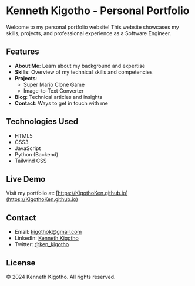 # Kenneth Kigotho - Personal Portfolio

Welcome to my personal portfolio website! This website showcases my skills, projects, and professional experience as a Software Engineer.

## Features

- **About Me**: Learn about my background and expertise
- **Skills**: Overview of my technical skills and competencies
- **Projects**: 
  - Super Mario Clone Game
  - Image-to-Text Converter
- **Blog**: Technical articles and insights
- **Contact**: Ways to get in touch with me

## Technologies Used

- HTML5
- CSS3
- JavaScript
- Python (Backend)
- Tailwind CSS

## Live Demo

Visit my portfolio at: [https://KigothoKen.github.io](https://KigothoKen.github.io)

## Contact

- Email: kigothok@gmail.com
- LinkedIn: [Kenneth Kigotho](https://www.linkedin.com/in/kenneth-kigotho-0a1744323/)
- Twitter: [@ken_kigotho](https://twitter.com/ken_kigotho)

## License

© 2024 Kenneth Kigotho. All rights reserved. 